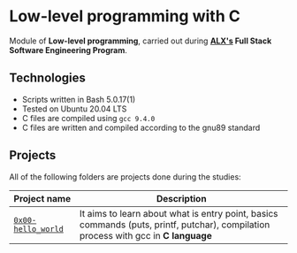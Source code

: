 # Low-level programming with C

Module of **Low-level programming**, carried out during **[ALX's](https://www.alxafrica.com/) Full Stack Software Engineering Program**.

## Technologies
* Scripts written in Bash 5.0.17(1)
* Tested on Ubuntu 20.04 LTS
* C files are compiled using `gcc 9.4.0`
* C files are written and compiled according to the gnu89 standard

## Projects
All of the following folders are projects done during the studies:

| Project name | Description |
| ------------ | ----------- |
| [`0x00-hello_world`](https://github.com/rmutegeki/alx-low_level_programming/tree/master/0x00-hello_world) | It aims to learn about what is entry point, basics commands (puts, printf, putchar), compilation process with gcc in **C language** |
